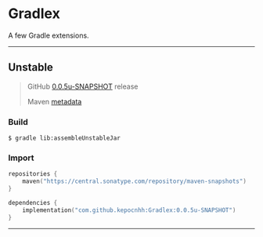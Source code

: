 # Gradlex
A few Gradle extensions.

---

## Unstable

> GitHub [0.0.5u-SNAPSHOT](https://github.com/StanleyProjects/Gradlex/releases/tag/0.0.5u-SNAPSHOT) release
> 
> Maven [metadata](https://central.sonatype.com/repository/maven-snapshots/com/github/kepocnhh/Gradlex/maven-metadata.xml)

### Build
```
$ gradle lib:assembleUnstableJar
```

### Import
```kotlin
repositories {
    maven("https://central.sonatype.com/repository/maven-snapshots")
}

dependencies {
    implementation("com.github.kepocnhh:Gradlex:0.0.5u-SNAPSHOT")
}
```

---
